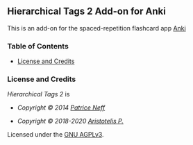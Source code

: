 ## Hierarchical Tags 2 Add-on for Anki

This is an add-on for the spaced-repetition flashcard app [Anki](https://apps.ankiweb.net/)

### Table of Contents

<!-- MarkdownTOC -->

- [License and Credits](#license-and-credits)

<!-- /MarkdownTOC -->

### License and Credits

*Hierarchical Tags 2* is

- *Copyright © 2014 [Patrice Neff](http://patrice.ch/)*

- *Copyright © 2018-2020 [Aristotelis P.](https://glutanimate.com/)*

Licensed under the [GNU AGPLv3](https://www.gnu.org/licenses/agpl.html).